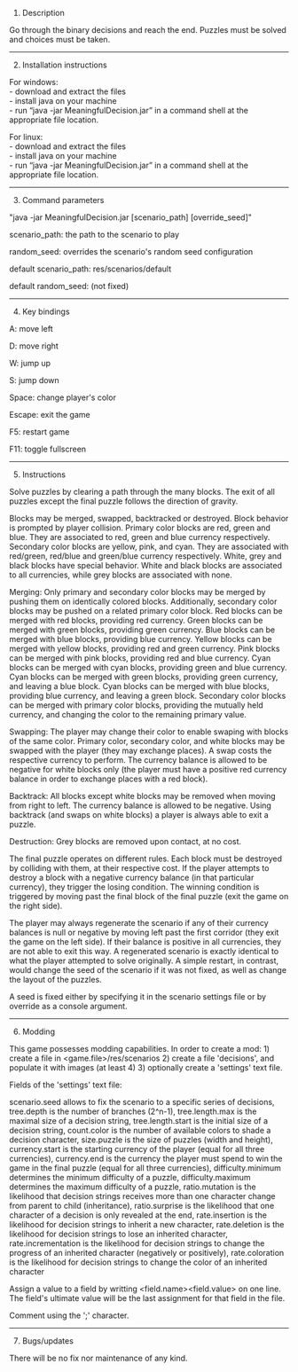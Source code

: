 1. Description

Go through the binary decisions and reach the end. Puzzles must be solved and choices must be taken.

---

2. Installation instructions

For windows:  
	- download and extract the files  
	- install java on your machine  
	- run “java -jar MeaningfulDecision.jar” in a command shell at the appropriate file location.

For linux:  
	- download and extract the files  
	- install java on your machine  
	- run “java -jar MeaningfulDecision.jar” in a command shell at the appropriate file location.

---

3. Command parameters

"java -jar MeaningfulDecision.jar [scenario_path] [override_seed]"

scenario_path: the path to the scenario to play

random_seed: overrides the scenario's random seed configuration

default scenario_path: res/scenarios/default

default random_seed: (not fixed)

---

4. Key bindings

A: move left

D: move right

W: jump up

S: jump down

Space: change player's color

Escape: exit the game

F5: restart game

F11: toggle fullscreen

---

5. Instructions

Solve puzzles by clearing a path through the many blocks. The exit of all puzzles except the final puzzle follows the direction of gravity.

Blocks may be merged, swapped, backtracked or destroyed. Block behavior is prompted by player collision. Primary color blocks are red, green and blue. They are associated to red, green and blue currency respectively. Secondary color blocks are yellow, pink, and cyan. They are associated with red/green, red/blue and green/blue currency respectively. White, grey and black blocks have special behavior. White and black blocks are associated to all currencies, while grey blocks are associated with none.

Merging: Only primary and secondary color blocks may be merged by pushing them on identically colored blocks. Additionally, secondary color blocks may be pushed on a related primary color block.
	Red blocks can be merged with red blocks, providing red currency.
	Green blocks can be merged with green blocks, providing green currency.
	Blue blocks can be merged with blue blocks, providing blue currency.
	Yellow blocks can be merged with yellow blocks, providing red and green currency.
	Pink blocks can be merged with pink blocks, providing red and blue currency.
	Cyan blocks can be merged with cyan blocks, providing green and blue currency.
	Cyan blocks can be merged with green blocks, providing green currency, and leaving a blue block.
	Cyan blocks can be merged with blue blocks, providing blue currency, and leaving a green block.
	Secondary color blocks can be merged with primary color blocks, providing the mutually held currency, and changing the color to the remaining primary value.

Swapping: The player may change their color to enable swaping with blocks of the same color. Primary color, secondary color, and white blocks may be swapped with the player (they may exchange places). A swap costs the respective currency to perform. The currency balance is allowed to be negative for white blocks only (the player must have a positive red currency balance in order to exchange places with a red block).

Backtrack: All blocks except white blocks may be removed when moving from right to left. The currency balance is allowed to be negative. Using backtrack (and swaps on white blocks) a player is always able to exit a puzzle.

Destruction: Grey blocks are removed upon contact, at no cost.

The final puzzle operates on different rules. Each block must be destroyed by colliding with them, at their respective cost. If the player attempts to destroy a block with a negative currency balance (in that particular currency), they trigger the losing condition. The winning condition is triggered by moving past the final block of the final puzzle (exit the game on the right side).

The player may always regenerate the scenario if any of their currency balances is null or negative by moving left past the first corridor (they exit the game on the left side). If their balance is positive in all currencies, they are not able to exit this way. A regenerated scenario is exactly identical to what the player attempted to solve originally. A simple restart, in contrast, would change the seed of the scenario if it was not fixed, as well as change the layout of the puzzles.

A seed is fixed either by specifying it in the scenario settings file or by override as a console argument.

---

6. Modding

This game possesses modding capabilities. In order to create a mod: 1) create a file in <game.file>/res/scenarios 2) create a file 'decisions', and populate it with images (at least 4) 3) optionally create a 'settings' text file.

Fields of the 'settings' text file:

scenario.seed allows to fix the scenario to a specific series of decisions, 
tree.depth is the number of branches (2^n-1), 
tree.length.max is the maximal size of a decision string, 
tree.length.start is the initial size of a decision string, 
count.color is the number of available colors to shade a decision character, 
size.puzzle is the size of puzzles (width and height), 
currency.start is the starting currency of the player (equal for all three currencies), 
currency.end is the currency the player must spend to win the game in the final puzzle (equal for all three currencies), 
difficulty.minimum determines the minimum difficulty of a puzzle, 
difficulty.maximum determines the maximum difficulty of a puzzle, 
ratio.mutation is the likelihood that decision strings receives more than one character change from parent to child (inheritance), 
ratio.surprise is the likelihood that one character of a decision is only revealed at the end, 
rate.insertion is the likelihood for decision strings to inherit a new character, 
rate.deletion is the likelihood for decision strings to lose an inherited character, 
rate.incrementation is the likelihood for decision strings to change the progress of an inherited character (negatively or positively), 
rate.coloration is the likelihood for decision strings to change the color of an inherited character 

Assign a value to a field by writting <field.name><whitespace><field.value> on one line. The field's ultimate value will be the last assignment for that field in the file.

Comment using the ';' character.

---

7. Bugs/updates

There will be no fix nor maintenance of any kind.
